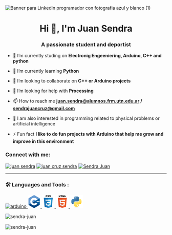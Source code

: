 ![Banner para Linkedin programador con fotografia azul y blanco (1)](https://github.com/user-attachments/assets/90ff7a0b-e700-4616-92ab-6dd5fe983959)

<h1 align="center">Hi 👋, I'm Juan Sendra</h1>
<h3 align="center">A passionate student and deportist</h3>


- 🔭 I’m currently studing on **Electronig Engeeniering, Arduino, C++ and python**

- 🌱 I’m currently learning **Python**

- 👯 I’m looking to collaborate on **C++ or Arduino projects**

- 🤝 I’m looking for help with **Processing**

- 📫 How to reach me **juan.sendra@alumnos.frm.utn.edu.ar / sendrajuancruz@gmail.com**

- 🔎 I am also interested in programming related to physical problems or artificial intelligence

- ⚡ Fun fact **I like to do fun projects with Arduino that help me grow and improve in this environment**

<h3 align="left">Connect with me:</h3>
<p align="left">
<a href="https://linkedin.com/in/juan sendra" target="blank"><img align="center" src="https://raw.githubusercontent.com/rahuldkjain/github-profile-readme-generator/master/src/images/icons/Social/linked-in-alt.svg" alt="juan sendra" height="30" width="40" /></a>
<a href="https://fb.com/juan cruz sendra" target="blank"><img align="center" src="https://raw.githubusercontent.com/rahuldkjain/github-profile-readme-generator/master/src/images/icons/Social/facebook.svg" alt="juan cruz sendra" height="30" width="40" /></a>
<a href="https://discord.gg/Sendra Juan" target="blank"><img align="center" src="https://raw.githubusercontent.com/rahuldkjain/github-profile-readme-generator/master/src/images/icons/Social/discord.svg" alt="Sendra Juan" height="30" width="40" /></a>
</p>

---

### :hammer_and_wrench: Languages and Tools :

<p align="left"> <a href="https://www.arduino.cc/" target="_blank" rel="noreferrer"> <img src="https://cdn.worldvectorlogo.com/logos/arduino-1.svg" alt="arduino" width="40" height="40"/> </a> <a href="https://www.w3schools.com/cpp/" target="_blank" rel="noreferrer"> <img src="https://raw.githubusercontent.com/devicons/devicon/master/icons/cplusplus/cplusplus-original.svg" alt="cplusplus" width="40" height="40"/> </a> <a href="https://www.w3schools.com/css/" target="_blank" rel="noreferrer"> <img src="https://raw.githubusercontent.com/devicons/devicon/master/icons/css3/css3-original-wordmark.svg" alt="css3" width="40" height="40"/> </a> <a href="https://www.w3.org/html/" target="_blank" rel="noreferrer"> <img src="https://raw.githubusercontent.com/devicons/devicon/master/icons/html5/html5-original-wordmark.svg" alt="html5" width="40" height="40"/> </a> <a href="https://www.python.org" target="_blank" rel="noreferrer"> <img src="https://raw.githubusercontent.com/devicons/devicon/master/icons/python/python-original.svg" alt="python" width="40" height="40"/> </a> </p>

<p><img align="center" src="https://github-readme-streak-stats.herokuapp.com/?user=sendra-juan&" alt="sendra-juan" /></p>

<p><img align="center" src="https://github-readme-stats.vercel.app/api/top-langs?username=sendra-juan&show_icons=true&locale=en&layout=compact" alt="sendra-juan" /></p>
